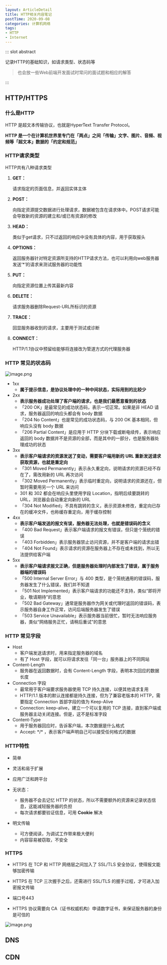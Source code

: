 ```yaml
---
layout: ArticleDetail
title: HTTP相关内容笔记
postTime: 2020-09-08
categories: 计算机网络
tags:
- HTTP
- Internet
---
```


::: slot abstract

记录HTTP的基础知识，如请求类型、状态码等

> 也会放一些Web前端开发面试时常问的面试题和相应的解答

:::

## HTTP/HTTPS

### 什么是HTTP

HTTP 是超文本传输协议，也就是HyperText Transfer Protocol。

**HTTP 是一个在计算机世界里专门在「两点」之间「传输」文字、图片、音频、视频等「超文本」数据的「约定和规范」**



### HTTP请求类型

HTTP共有八种请求类型

1. **GET：**

   请求指定的页面信息，并返回实体主体

2. **POST：**

   向指定资源提交数据进行处理请求，数据被包含在请求体中。POST请求可能会导致新的资源的建立和/或已有资源的修改

3. **HEAD：**

   类似于get请求，只不过返回的响应中没有具体的内容，用于获取报头

4. **OPTIONS：**

   返回服务器针对特定资源所支持的HTTP请求方法，也可以利用向web服务器发送‘*’的请求来测试服务器的功能性

5. **PUT：**

   向指定资源位置上传其最新内容

6. **DELETE：**

   请求服务器删除Request-URL所标识的资源

7. **TRACE：**

   回显服务器收到的请求，主要用于测试或诊断

8. **CONNECT：**

   HTTP/1.1协议中预留给能够将连接改为管道方式的代理服务器



### HTTP 常见的状态码

 ![image.png](https://i.loli.net/2020/10/18/owLxHgzqbEFU8k7.png)

- 1xx
  - **属于提示信息，是协议处理中的一种中间状态，实际用到的比较少**
- 2xx
  - **表示服务器成功处理了客户端的请求，也是我们最愿意看到的状态**
  - 「200 OK」是最常见的成功状态码，表示一切正常。如果是非 HEAD 请求，服务器返回的响应头都会有 body 数据
  - 「204 No Content」也是常见的成功状态码，与 200 OK 基本相同，但响应头没有 body 数据
  - 「206 Partial Content」是应用于 HTTP 分块下载或断电续传，表示响应返回的 body 数据并不是资源的全部，而是其中的一部分，也是服务器处理成功的状态
- 3xx
  - **表示客户端请求的资源发送了变动，需要客户端用新的 URL 重新发送请求获取资源，也就是重定向**
  - 「301 Moved Permanently」表示永久重定向，说明请求的资源已经不存在了，需改用新的 URL 再次访问
  - 「302 Moved Permanently」表示临时重定向，说明请求的资源还在，但暂时需要用另一个 URL 来访问
  - 301 和 302 都会在响应头里使用字段 Location，指明后续要跳转的 URL，浏览器会自动重定向新的 URL
  - 「304 Not Modified」不具有跳转的含义，表示资源未修改，重定向已存在的缓冲文件，也称缓存重定向，用于缓存控制
- 4xx
  - **表示客户端发送的报文有误，服务器无法处理，也就是错误码的含义**
  - 「400 Bad Request」表示客户端请求的报文有错误，但只是个笼统的错误
  - 「403 Forbidden」表示服务器禁止访问资源，并不是客户端的请求出错
  - 「404 Not Found」表示请求的资源在服务器上不存在或未找到，所以无法提供给客户端
- 5xx
  - **表示客户端请求报文正确，但是服务器处理时内部发生了错误，属于服务器端的错误码**
  - 「500 Internal Server Error」与 400 类型，是个笼统通用的错误码，服务器发生了什么错误，我们并不知道
  - 「501 Not Implemented」表示客户端请求的功能还不支持，类似“即将开业，敬请期待”的意思
  - 「502 Bad Gateway」通常是服务器作为网关或代理时返回的错误码，表示服务器自身工作正常，访问后端服务器发生了错误
  - 「503 Service Unavailable」表示服务器当前很忙，暂时无法响应服务器，类似“网络服务正忙，请稍后重试”的意思



### HTTP 常见字段

- Host
  - 客户端发送请求时，用来指定服务器的域名
  - 有了 Host 字段，就可以将请求发往「同一台」服务器上的不同网站
- Content-Length
  - 服务器在返回数据时，会有 Content-Length 字段，表明本次回应的数据长度
- Connection 字段
  - 最常用于客户端要求服务器使用 TCP 持久连接，以便其他请求复用
  - HTTP/1.1 版本的默认连接都是持久连接，但为了兼容老版本的 HTTP，需要指定 Connection 首部字段的值为 Keep-Alive
  - Connection: keep-alive，建立一个可以复用的 TCP 连接，直到客户端或服务器主动关闭连接。但是，这不是标准字段
- Content-Type
  - 用于服务器回应时，告诉客户端，本次数据是什么格式
  - Accept: \*/\* ，表示客户端声明自己可以接受任何格式的数据



### HTTP特性

- 简单
- 灵活和易于扩展
- 应用广泛和跨平台

- 无状态：
  - 服务器不会去记忆 HTTP 的状态，所以不需要额外的资源来记录状态信息，这能减轻服务器的负担
  - 每次请求都要验证信息，可用 **Cookie** 解决
- 明文传输
  - 可方便阅读，为调试工作带来极大便利
  - 内容容易被窃取，不安全



### HTTPS

- HTTPS 在 TCP 和 HTTP 网络层之间加入了 SSL/TLS 安全协议，使得报文能够加密传输

- HTTPS 在 TCP 三次握手之后，还需进行 SSL/TLS 的握手过程，才可进入加密报文传输
- 端口号443
- HTTPS 协议需要向 CA（证书权威机构）申请数字证书，来保证服务器的身份是可信的



![image.png](https://i.loli.net/2020/10/18/pbhlrSgJYkBmRQL.png)





## DNS



## CDN